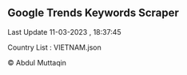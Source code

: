 

## Google Trends Keywords Scraper 
 
Last Update 11-03-2023 , 18:37:45

Country List :
VIETNAM.json



© Abdul Muttaqin 
